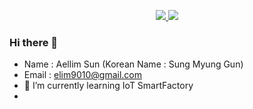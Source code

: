 <p align='center'>
  <a href="https://github.com/AellimSun">
    <img src="https://capsule-render.vercel.app/api?type=waving&color=gradient&fontColor=FFFFFF&height=300&section=header&text=Study%20Repository&fontSize=50"/>
    <img src="https://github-readme-stats.vercel.app/api?sername=hugoMGSung&theme=synthwave&show_icons=true"/>
  </a>
</p>

### Hi there 👋
 - Name : Aellim Sun (Korean Name : Sung Myung Gun)
 - Email : elim9010@gmail.com
 - 🌱 I’m currently learning IoT SmartFactory
 - 
<!--


**AellimSun/AellimSun** is a ✨ _special_ ✨ repository because its `README.md` (this file) appears on your GitHub profile.

Here are some ideas to get you started:

- 🔭 I’m currently working on ...
- 🌱 I’m currently learning ...
- 👯 I’m looking to collaborate on ...
- 🤔 I’m looking for help with ...
- 💬 Ask me about ...
- 📫 How to reach me: ...
- 😄 Pronouns: ...
- ⚡ Fun fact: ...
-->
